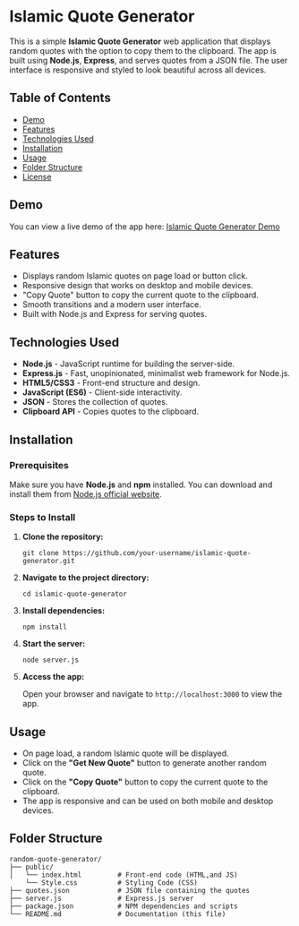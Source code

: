 # Islamic Quote Generator

This is a simple **Islamic Quote Generator** web application that displays random quotes with the option to copy them to the clipboard. The app is built using **Node.js**, **Express**, and serves quotes from a JSON file. The user interface is responsive and styled to look beautiful across all devices.

## Table of Contents
- [Demo](#demo)
- [Features](#features)
- [Technologies Used](#technologies-used)
- [Installation](#installation)
- [Usage](#usage)
- [Folder Structure](#folder-structure)
- [License](#license)

## Demo

You can view a live demo of the app here: [Islamic Quote Generator Demo](#)

## Features

- Displays random Islamic quotes on page load or button click.
- Responsive design that works on desktop and mobile devices.
- "Copy Quote" button to copy the current quote to the clipboard.
- Smooth transitions and a modern user interface.
- Built with Node.js and Express for serving quotes.

## Technologies Used

- **Node.js** - JavaScript runtime for building the server-side.
- **Express.js** - Fast, unopinionated, minimalist web framework for Node.js.
- **HTML5/CSS3** - Front-end structure and design.
- **JavaScript (ES6)** - Client-side interactivity.
- **JSON** - Stores the collection of quotes.
- **Clipboard API** - Copies quotes to the clipboard.

## Installation

### Prerequisites

Make sure you have **Node.js** and **npm** installed. You can download and install them from [Node.js official website](https://nodejs.org).

### Steps to Install

1. **Clone the repository:**

   ```
   git clone https://github.com/your-username/islamic-quote-generator.git
   ```

2. **Navigate to the project directory:**

   ```
   cd islamic-quote-generator
   ```

3. **Install dependencies:**

   ```
   npm install
   ```

4. **Start the server:**

   ```
   node server.js
   ```

5. **Access the app:**

   Open your browser and navigate to `http://localhost:3000` to view the app.

## Usage

- On page load, a random Islamic quote will be displayed.
- Click on the **"Get New Quote"** button to generate another random quote.
- Click on the **"Copy Quote"** button to copy the current quote to the clipboard.
- The app is responsive and can be used on both mobile and desktop devices.

## Folder Structure

```
random-quote-generator/
├── public/
│   └── index.html         # Front-end code (HTML,and JS)
    └── Style.css          # Styling Code (CSS)
├── quotes.json            # JSON file containing the quotes
├── server.js              # Express.js server
├── package.json           # NPM dependencies and scripts
└── README.md              # Documentation (this file)
```
